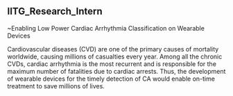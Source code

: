 ## IITG_Research_Intern
~Enabling Low Power Cardiac Arrhythmia Classification on Wearable
Devices

Cardiovascular diseases (CVD) are one of the primary causes of mortality worldwide, causing millions
of casualties every year. Among all the chronic CVDs, cardiac arrhythmia is the most recurrent and is
responsible for the maximum number of fatalities due to cardiac arrests. Thus, the development of
wearable devices for the timely detection of CA would enable on-time treatment to save millions of
lives.
